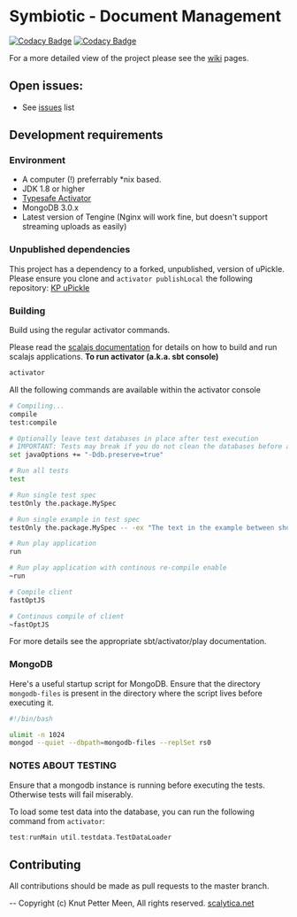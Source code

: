Symbiotic - Document Management
=================================

[![Codacy Badge](https://api.codacy.com/project/badge/grade/7fa8070d0e5a4716a6d0b648716b83eb)](https://www.codacy.com) [![Codacy Badge](https://api.codacy.com/project/badge/coverage/7fa8070d0e5a4716a6d0b648716b83eb)](https://www.codacy.com)

For a more detailed view of the project please see the [wiki](https://github.com/kpmeen/symbiotic/wiki) pages.

## Open issues:

* See [issues](https://github.com/kpmeen/symbiotic/issues) list

## Development requirements

### Environment

* A computer (!) preferrably *nix based.
* JDK 1.8 or higher
* [Typesafe Activator](https://www.typesafe.com/activator/download)
* MongoDB 3.0.x
* Latest version of Tengine (Nginx will work fine, but doesn't support streaming uploads as easily)

### Unpublished dependencies
This project has a dependency to a forked, unpublished, version of uPickle.
Please ensure you clone and `activator publishLocal` the following repository: [KP uPickle](https://github.com/kpmeen/upickle)

### Building
Build using the regular activator commands.

Please read the [scalajs documentation](scalajs-lang) for details on how to build and run scalajs applications.
**To run activator (a.k.a. sbt console)**
 
```bash
activator 
```

All the following commands are available within the activator console 

```bash
# Compiling...
compile
test:compile

# Optionally leave test databases in place after test execution
# IMPORTANT: Tests may break if you do not clean the databases before a new test run.
set javaOptions += "-Ddb.preserve=true"

# Run all tests
test

# Run single test spec
testOnly the.package.MySpec

# Run single example in test spec
testOnly the.package.MySpec -- -ex "The text in the example between should and in" -

# Run play application
run

# Run play application with continous re-compile enable
~run

# Compile client
fastOptJS

# Continous compile of client 
~fastOptJS

```

For more details see the appropriate sbt/activator/play documentation.

### MongoDB
Here's a useful startup script for MongoDB. Ensure that the directory ```mongodb-files``` is present in the directory where the script lives before executing it.

```bash
#!/bin/bash

ulimit -n 1024
mongod --quiet --dbpath=mongodb-files --replSet rs0
```

### NOTES ABOUT TESTING
Ensure that a mongodb instance is running before executing the tests. Otherwise tests will fail miserably.

To load some test data into the database, you can run the following command from `activator`:

```scala
test:runMain util.testdata.TestDataLoader
```

## Contributing
All contributions should be made as pull requests to the master branch.

--
Copyright (c) Knut Petter Meen, All rights reserved. [scalytica.net](http://scalytica.net)
